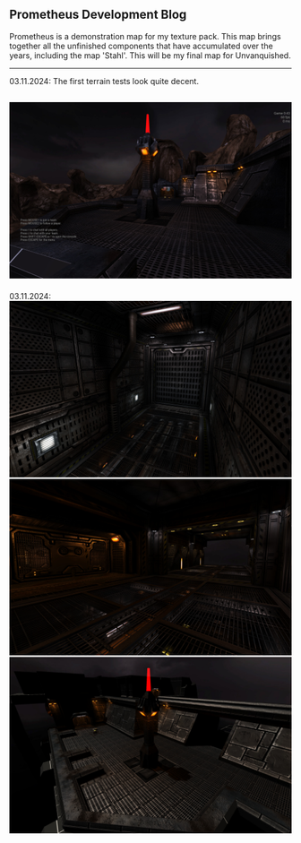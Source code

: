 ## Prometheus Development Blog

Prometheus is a demonstration map for my texture pack. 
This map brings together all the unfinished components that have accumulated over the years, 
including the map 'Stahl'. This will be my final map for Unvanquished.

--- 
03.11.2024:
The first terrain tests look quite decent.

![header](unvanquished_2024-11-04_185849_000.jpg) 
--- 
03.11.2024:
![header](unvanquished_2024-11-03_185743_000.jpg) 
![header](unvanquished_2024-11-03_185718_000.jpg) 
![header](unvanquished_2024-11-03_185705_000.jpg) 

